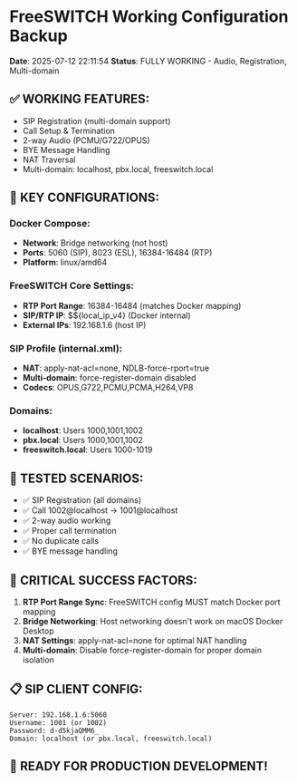 # FreeSWITCH Working Configuration Backup
**Date**: 2025-07-12 22:11:54
**Status**: FULLY WORKING - Audio, Registration, Multi-domain

## ✅ WORKING FEATURES:
- SIP Registration (multi-domain support)
- Call Setup & Termination
- 2-way Audio (PCMU/G722/OPUS)
- BYE Message Handling
- NAT Traversal
- Multi-domain: localhost, pbx.local, freeswitch.local

## 🔧 KEY CONFIGURATIONS:

### Docker Compose:
- **Network**: Bridge networking (not host)
- **Ports**: 5060 (SIP), 8023 (ESL), 16384-16484 (RTP)
- **Platform**: linux/amd64

### FreeSWITCH Core Settings:
- **RTP Port Range**: 16384-16484 (matches Docker mapping)
- **SIP/RTP IP**: $${local_ip_v4} (Docker internal)
- **External IPs**: 192.168.1.6 (host IP)

### SIP Profile (internal.xml):
- **NAT**: apply-nat-acl=none, NDLB-force-rport=true
- **Multi-domain**: force-register-domain disabled
- **Codecs**: OPUS,G722,PCMU,PCMA,H264,VP8

### Domains:
- **localhost**: Users 1000,1001,1002
- **pbx.local**: Users 1000,1001,1002  
- **freeswitch.local**: Users 1000-1019

## 🧪 TESTED SCENARIOS:
- ✅ SIP Registration (all domains)
- ✅ Call 1002@localhost → 1001@localhost
- ✅ 2-way audio working
- ✅ Proper call termination
- ✅ No duplicate calls
- ✅ BYE message handling

## 🎯 CRITICAL SUCCESS FACTORS:
1. **RTP Port Range Sync**: FreeSWITCH config MUST match Docker port mapping
2. **Bridge Networking**: Host networking doesn't work on macOS Docker Desktop
3. **NAT Settings**: apply-nat-acl=none for optimal NAT handling
4. **Multi-domain**: Disable force-register-domain for proper domain isolation

## 📋 SIP CLIENT CONFIG:
```
Server: 192.168.1.6:5060
Username: 1001 (or 1002)
Password: d-d5kjaQMM6_
Domain: localhost (or pbx.local, freeswitch.local)
```

## 🚀 READY FOR PRODUCTION DEVELOPMENT!
